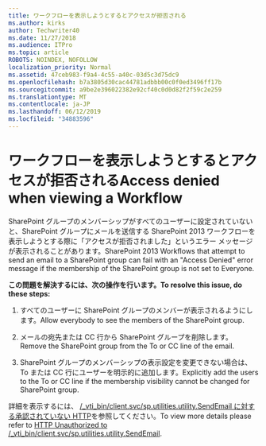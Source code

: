 ```yaml
---
title: ワークフローを表示しようとするとアクセスが拒否される
ms.author: kirks
author: Techwriter40
ms.date: 11/27/2018
ms.audience: ITPro
ms.topic: article
ROBOTS: NOINDEX, NOFOLLOW
localization_priority: Normal
ms.assetid: 47ceb983-f9a4-4c55-a40c-03d5c3d75dc9
ms.openlocfilehash: b7a3805d30cac44781adbbb00c0f0ed3496ff17b
ms.sourcegitcommit: a9be2e396022382e92cf40c0d0d82f2f59c2e259
ms.translationtype: MT
ms.contentlocale: ja-JP
ms.lasthandoff: 06/12/2019
ms.locfileid: "34883596"
---
```

# <a name="access-denied-when-viewing-a-workflow"></a><span data-ttu-id="aaa00-102">ワークフローを表示しようとするとアクセスが拒否される</span><span class="sxs-lookup"><span data-stu-id="aaa00-102">Access denied when viewing a Workflow</span></span>

<span data-ttu-id="aaa00-103">SharePoint グループのメンバーシップがすべてのユーザーに設定されていないと、SharePoint グループにメールを送信する SharePoint 2013 ワークフローを表示しようとする際に「アクセスが拒否されました」というエラー メッセージが表示されることがあります。</span><span class="sxs-lookup"><span data-stu-id="aaa00-103">SharePoint 2013 Workflows that attempt to send an email to a SharePoint group can fail with an "Access Denied" error message if the membership of the SharePoint group is not set to Everyone.</span></span>
  
 <span data-ttu-id="aaa00-104">**この問題を解決するには、次の操作を行います。**</span><span class="sxs-lookup"><span data-stu-id="aaa00-104">**To resolve this issue, do these steps:**</span></span>
  
 1. <span data-ttu-id="aaa00-105">すべてのユーザーに SharePoint グループのメンバーが表示されるようにします。</span><span class="sxs-lookup"><span data-stu-id="aaa00-105">Allow everybody to see the members of the SharePoint group.</span></span>
  
 2. <span data-ttu-id="aaa00-106">メールの宛先または CC 行から SharePoint グループを削除します。</span><span class="sxs-lookup"><span data-stu-id="aaa00-106">Remove the SharePoint group from the To or CC line of the email.</span></span>
  
 3. <span data-ttu-id="aaa00-107">SharePoint グループのメンバーシップの表示設定を変更できない場合は、To または CC 行にユーザーを明示的に追加します。</span><span class="sxs-lookup"><span data-stu-id="aaa00-107">Explicitly add the users to the To or CC line if the membership visibility cannot be changed for SharePoint group.</span></span>
  
<span data-ttu-id="aaa00-108">詳細を表示するには、 [/_vti_bin/client.svc/sp.utilities.utility.SendEmail に対する承認されていない HTTP](https://go.microsoft.com/fwlink/?linkid=2044694&amp;clcid=0x409)を参照してください。</span><span class="sxs-lookup"><span data-stu-id="aaa00-108">To view more details please refer to [HTTP Unauthorized to /_vti_bin/client.svc/sp.utilities.utility.SendEmail](https://go.microsoft.com/fwlink/?linkid=2044694&amp;clcid=0x409).</span></span>
  